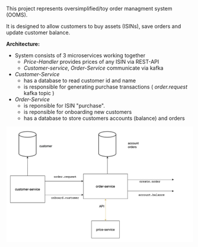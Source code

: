 This project represents oversimplified/toy order managment system (OOMS).

It is designed to allow customers to buy assets (ISINs), save orders and update customer balance.  

**Architecture:**
- System consists of 3 microservices working together
    - *Price-Handler* provides prices of any ISIN via REST-API  
    - *Customer-service*, *Order-Service* communicate via kafka
- *Customer-Service*
    - has a database to read customer id and name 
    - is responsible for generating purchase transactions ( *order.request* kafka topic )
- *Order-Service* 
    - is reponsible for ISIN "purchase".
    - is reponsible for onboarding new customers 
    - has a database to store customers accounts (balance) and orders 

![](schema.png?raw=true "Title")
 